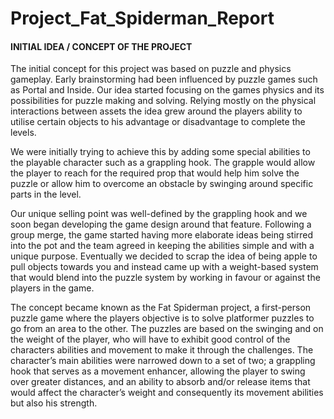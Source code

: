 # Project_Fat_Spiderman_Report
#### **INITIAL IDEA / CONCEPT OF THE PROJECT**

The initial concept for this project was based on puzzle and physics gameplay. Early brainstorming had been influenced by puzzle games such as Portal and Inside. Our idea started focusing on the games physics and its possibilities for puzzle making and solving. 
Relying mostly on the physical interactions between assets the idea grew around the players ability to utilise certain objects to his advantage or disadvantage to complete the levels.

We were initially trying to achieve this by adding some special abilities to the playable character such as a grappling hook. The grapple would allow the player to reach for the required prop that would help him solve the puzzle or allow him to overcome an obstacle by swinging around specific parts in the level.

Our unique selling point was well-defined by the grappling hook and we soon began developing the game design around that feature. Following a group merge, the game started having more elaborate ideas being stirred into the pot and the team agreed in keeping the abilities simple and with a unique purpose. Eventually we decided to scrap the idea of being apple to pull objects towards you and instead came up with a weight-based system that would blend into the puzzle system by working in favour or against the players in the game.

The concept became known as the Fat Spiderman project, a first-person puzzle game where the players objective is to solve platformer puzzles to go from an area to the other. The puzzles are based on the swinging and on the weight of the player, who will have to exhibit good control of the characters abilities and movement to make it through the challenges.
The character’s main abilities were narrowed down to a set of two; a grappling hook that serves as a movement enhancer, allowing the player to swing over greater distances, and an ability to absorb and/or release items that would affect the character’s weight and consequently its movement abilities but also his strength. 
